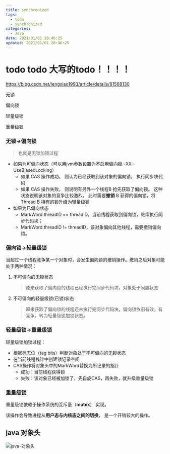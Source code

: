 ```yaml
---
title: synchronized
tags: 
  - todo
  - synchronized
categories:
  - Java
date: 2021/01/01 20:46:25
updated: 2021/01/01 20:46:25
---
```


# todo todo  大写的todo！！！！



https://blog.csdn.net/lengxiao1993/article/details/81568130



无锁

偏向锁

轻量级锁

重量级锁



### 无锁->偏向锁 

> 也就是无锁加锁过程

- 如果为可偏向状态（可以用jvm参数设置为不启用偏向锁    -XX:-UseBiasedLocking）
  - 如果 CAS 操作成功， 则认为已经获取到该对象的偏向锁， 执行同步块代码 
  - 如果 CAS 操作失败， 则说明有另外一个线程B 抢先获取了偏向锁。 这种状态说明该对象的竞争比较激烈， 此时需要**撤销** B 获得的偏向锁，将 Thread B 持有的锁升级为轻量级锁
- 如果为已偏向状态
  - MarkWord.threadID == threadID，当前线程获取到偏向锁，继续执行同步代码块；
  - MarkWord.threadID != threadID，该对象偏向其他线程，需要撤销偏向锁。



### 偏向锁->轻量级锁

当超过一个线程竞争某一个对象时，会发生偏向锁的撤销操作。撤销之后对象可能处于两种情况：

1. 不可偏向的无锁状态

   > 原来获取了偏向锁的线程已经执行完同步代码块，对象处于闲置状态

2. 不可偏向的轻量级锁(已锁)状态

   > 原来获取了偏向锁的线程还未执行完同步代码块，偏向锁依旧有效，有竞争，转为轻量级锁加锁状态。



### 轻量级锁->重量级锁

轻量级锁加锁过程：

- 根据标志位（tag bits）判断对象处于不可偏向的无锁状态
- 在当前线程栈针中创建锁记录空间
- CAS操作将对象头中的MarkWord替换为所记录的指针
  - 成功：当前线程获得锁
  - 失败：该对象已经被加锁了，先自旋CAS，再失败，就升级重量级锁



### 重量级锁

重量级锁依赖于操作系统的互斥量（**mutex**） 实现。 

该操作会导致进程从**用户态与内核态之间的切换**， 是一个开销较大的操作。





## java 对象头

![java-对象头](images\java-对象头.png)